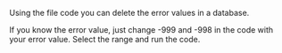 Using the file code you can delete the error values in a database.

If you know the error value, just change -999 and -998 in the code with your error value. Select the range and run the code.


